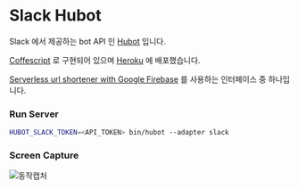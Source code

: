 # Slack Hubot

Slack 에서 제공하는 bot API 인 [Hubot](https://slack.dev/hubot-slack/) 입니다.

[Coffescript](https://coffeescript.org/) 로 구현되어 있으며 [Heroku](https://www.heroku.com/) 에 배포했습니다.

[Serverless url shortener with Google Firebase](https://github.com/Sunjae-Kim/firebase-url-shortener) 를 사용하는 인터페이스 중 하나입니다.

### Run Server

```bash
HUBOT_SLACK_TOKEN=<API_TOKEN> bin/hubot --adapter slack
```

### Screen Capture

![동작캡처](https://user-images.githubusercontent.com/40228715/63393446-1a2c6900-c3f6-11e9-8da3-f3a2eddf8cbc.png)